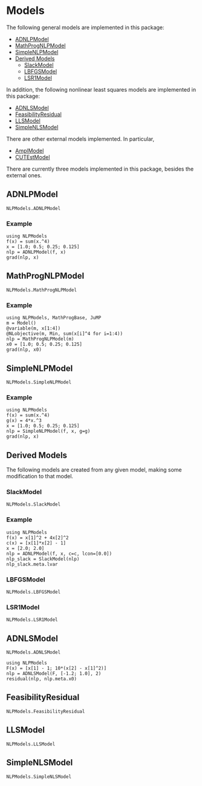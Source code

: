 # Models

The following general models are implemented in this package:
- [ADNLPModel](#ADNLPModel-1)
- [MathProgNLPModel](#MathProgNLPModel-1)
- [SimpleNLPModel](#SimpleNLPModel-1)
- [Derived Models](#Derived-Models-1)
  - [SlackModel](#SlackModel-1)
  - [LBFGSModel](#LBFGSModel-1)
  - [LSR1Model](#LSR1Model-1)

In addition, the following nonlinear least squares models are
implemented in this package:
- [ADNLSModel](#ADNLSModel-1)
- [FeasibilityResidual](#FeasibilityResidual-1)
- [LLSModel](#LLSModel-1)
- [SimpleNLSModel](#SimpleNLSModel-1)

There are other external models implemented. In particular,
- [AmplModel](https://github.com/JuliaSmoothOptimizers/AmplNLReader.jl)
- [CUTEstModel](https://github.com/JuliaSmoothOptimizers/CUTEstModel.jl)

There are currently three models implemented in this package, besides the
external ones.

## ADNLPModel

```@docs
NLPModels.ADNLPModel
```

### Example

```@example
using NLPModels
f(x) = sum(x.^4)
x = [1.0; 0.5; 0.25; 0.125]
nlp = ADNLPModel(f, x)
grad(nlp, x)
```

## MathProgNLPModel

```@docs
NLPModels.MathProgNLPModel
```

### Example

```@example
using NLPModels, MathProgBase, JuMP
m = Model()
@variable(m, x[1:4])
@NLobjective(m, Min, sum(x[i]^4 for i=1:4))
nlp = MathProgNLPModel(m)
x0 = [1.0; 0.5; 0.25; 0.125]
grad(nlp, x0)
```

## SimpleNLPModel

```@docs
NLPModels.SimpleNLPModel
```

### Example

```@example
using NLPModels
f(x) = sum(x.^4)
g(x) = 4*x.^3
x = [1.0; 0.5; 0.25; 0.125]
nlp = SimpleNLPModel(f, x, g=g)
grad(nlp, x)
```

## Derived Models

The following models are created from any given model, making some
modification to that model.

### SlackModel

```@docs
NLPModels.SlackModel
```

### Example

```@example
using NLPModels
f(x) = x[1]^2 + 4x[2]^2
c(x) = [x[1]*x[2] - 1]
x = [2.0; 2.0]
nlp = ADNLPModel(f, x, c=c, lcon=[0.0])
nlp_slack = SlackModel(nlp)
nlp_slack.meta.lvar
```

### LBFGSModel

```@docs
NLPModels.LBFGSModel
```

### LSR1Model

```@docs
NLPModels.LSR1Model
```

## ADNLSModel

```@docs
NLPModels.ADNLSModel
```

```@example
using NLPModels
F(x) = [x[1] - 1; 10*(x[2] - x[1]^2)]
nlp = ADNLSModel(F, [-1.2; 1.0], 2)
residual(nlp, nlp.meta.x0)
```

## FeasibilityResidual

```@docs
NLPModels.FeasibilityResidual
```

## LLSModel

```@docs
NLPModels.LLSModel
```

## SimpleNLSModel

```@docs
NLPModels.SimpleNLSModel
```
